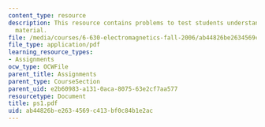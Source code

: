 ```yaml
---
content_type: resource
description: This resource contains problems to test students understanding of course
  material.
file: /media/courses/6-630-electromagnetics-fall-2006/ab44826be2634569c413bf0c84b1e2ac_ps1.pdf
file_type: application/pdf
learning_resource_types:
- Assignments
ocw_type: OCWFile
parent_title: Assignments
parent_type: CourseSection
parent_uid: e2b60983-a131-0aca-8075-63e2cf7aa577
resourcetype: Document
title: ps1.pdf
uid: ab44826b-e263-4569-c413-bf0c84b1e2ac
---
```

